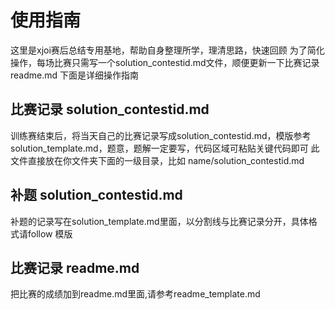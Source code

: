 # 使用指南
这里是xjoi赛后总结专用基地，帮助自身整理所学，理清思路，快速回顾
为了简化操作，每场比赛只需写一个solution_contestid.md文件，顺便更新一下比赛记录readme.md
下面是详细操作指南
## 比赛记录 solution_contestid.md
 训练赛结束后，将当天自己的比赛记录写成solution_contestid.md，模版参考solution_template.md，题意，题解一定要写，代码区域可粘贴关键代码即可
 此文件直接放在你文件夹下面的一级目录，比如  name/solution_contestid.md
## 补题  solution_contestid.md
补题的记录写在solution_template.md里面，以分割线与比赛记录分开，具体格式请follow 模版
## 比赛记录 readme.md
把比赛的成绩加到readme.md里面,请参考readme_template.md
